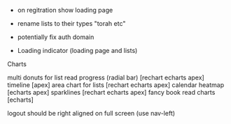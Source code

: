 * on regitration show loading page

* rename lists to their types "torah etc"
* potentially fix auth domain
* Loading indicator (loading page and lists)


Charts

multi donuts for list read progress (radial bar) [rechart echarts apex]
timeline [apex]
area chart for lists [rechart echarts apex]
calendar heatmap [echarts apex]
sparklines [rechart echarts apex]
fancy book read charts [echarts]

logout should be right aligned on full screen (use nav-left)
